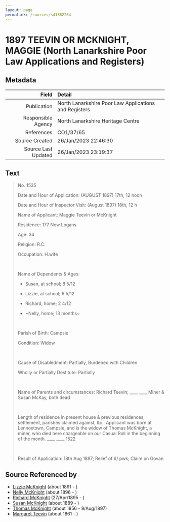 ```yaml
---
layout: page
permalink: /sources/s41382264
---
```


# 1897 TEEVIN OR MCKNIGHT, MAGGIE (North Lanarkshire Poor Law Applications and Registers)

## Metadata
Field | Detail
---:|:---
Publication | North Lanarkshire Poor Law Applications and Registers
Responsible Agency | North Lanarkshire Heritage Centre
References | CO1/37/65
Source Created | 26/Jan/2023 22:46:30
Source Last Updated | 26/Jan/2023 23:19:37

## Text

> No. 1535
>
> Date and Hour of Application: (AUGUST 1897) 17th, 12 noon
>
> Date and Hour of Inspector Visit: (August 1897) 18th, 12 h
>
> Name of Applicant: Maggie Teevin or McKnight
>
> Residence: 177 New Logans
>
> Age: 34
>
> Religion: R.C.
>
> Occupation: H.wife
>
> <br/>
>
> Name of Dependents & Ages:
>
> * Susan, at school; 8 5/12
>
> * Lizzie, at school; 6 5/12
>
> * Richard, home; 2 4/12
>
> * \~Nelly, home; 13 months\~
>
> <br/>
>
> Parish of Birth: Campsie
>
> Condition: Widow
>
> <br/>
>
> Cause of Disabledment: Partially, Burdened with Children
>
> Wholly or Partially Destitute: Partially
>
> <br/>
>
> Name of Parents and circumstances: Richard Teevin; ____ ____ Miner & Susan McKay, both dead
>
> <br/>
>
> Length of residence in present house & previous residences, settlement, parishes claimed against, &c.: Applicant was born at Lennoxtown, Campsie, and is the widow of Thomas McKnight, a miner, who died here chargeable on our Casual Roll in the beginning of the month. ____ ____ 1522
>
> <br/>
>
> Result of Application: 18th Aug 1897; Relief of 6/ pwk; Claim on Govan
>

## Source Referenced by

* [Lizzie McKnight](../people/@31828723@-lizzie-mcknight-b1891-d.md) (about 1891 - )
* [Nelly McKnight](../people/@63393644@-nelly-mcknight-b1896-d.md) (about 1896 - )
* [Richard McKnight](../people/@33327416@-richard-mcknight-b1895-4-27-d.md) (27/Apr/1895 - )
* [Susan McKnight](../people/@87185096@-susan-mcknight-b1889-d.md) (about 1889 - )
* [Thomas McKnight](../people/@6387698@-thomas-mcknight-b1856-d1897-8-8.md) (about 1856 - 8/Aug/1897)
* [Margaret Teevin](../people/@7753096@-margaret-teevin-b1861-d.md) (about 1861 - )
